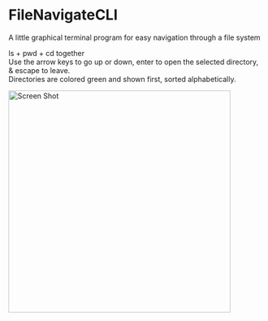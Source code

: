 # FileNavigateCLI
A little graphical terminal program for easy navigation through a file system

ls + pwd + cd together  
Use the arrow keys to go up or down, enter to open the selected directory, & escape to leave.  
Directories are colored green and shown first, sorted alphabetically.  
  
<img width="437" alt="Screen Shot" src="https://user-images.githubusercontent.com/32135041/128609250-4ccbc7d8-85a8-406b-915b-22d68c2f030c.png">
